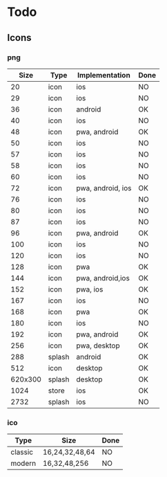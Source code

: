# Todo

## Icons

### png

| Size      | Type      | Implementation        | Done |
|-----------|-----------|-----------------------|------|
| 20        | icon      | ios                   | NO	  |
| 29        | icon      | ios                   | NO	  |
| 36        | icon      | android               | OK	  |
| 40        | icon      | ios                   | NO	  |
| 48        | icon      | pwa, android          | OK	  |
| 50        | icon      | ios                   | NO	  |
| 57        | icon      | ios                   | NO	  |
| 58        | icon      | ios                   | NO	  |
| 60        | icon      | ios                   | NO	  |
| 72        | icon      | pwa, android, ios     | OK	  |
| 76        | icon      | ios                   | NO	  |
| 80        | icon      | ios                   | NO	  |
| 87        | icon      | ios                   | NO	  |
| 96        | icon      | pwa, android          | OK	  |
| 100       | icon      | ios                   | NO	  |
| 120       | icon      | ios                   | NO	  |
| 128       | icon      | pwa                   | OK	  |
| 144       | icon      | pwa, android,ios      | OK	  |
| 152       | icon      | pwa, ios              | OK	  |
| 167       | icon      | ios                   | NO	  |
| 168       | icon      | pwa                   | OK	  |
| 180       | icon      | ios                   | NO	  |
| 192       | icon      | pwa, android          | OK	  |
| 256       | icon      | pwa, desktop          | OK	  |
| 288       | splash    | android               | OK	  |
| 512       | icon      | desktop               | OK	  |
| 620x300   | splash    | desktop               | OK	  |
| 1024      | store     | ios                   | OK	  |
| 2732      | splash    | ios                   | NO	  |

### ico

| Type		| Size						| Done	|
|---------|-----------------|-------|
| classic | 16,24,32,48,64	| NO 		|
| modern  | 16,32,48,256		| NO 		|
